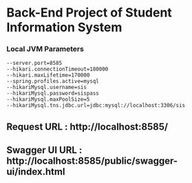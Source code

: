 # Back-End Project of Student Information System

### Local JVM Parameters

```
--server.port=8585
--hikari.connectionTimeout=180000
--hikari.maxLifetime=170000
--spring.profiles.active=mysql
--hikariMysql.username=sis
--hikariMysql.password=sispass
--hikariMysql.maxPoolSize=5
--hikariMysql.tns.jdbc.url=jdbc:mysql://localhost:3306/sis
```

Request URL : http://localhost:8585/
------------------

Swagger UI URL : http://localhost:8585/public/swagger-ui/index.html
------------------
